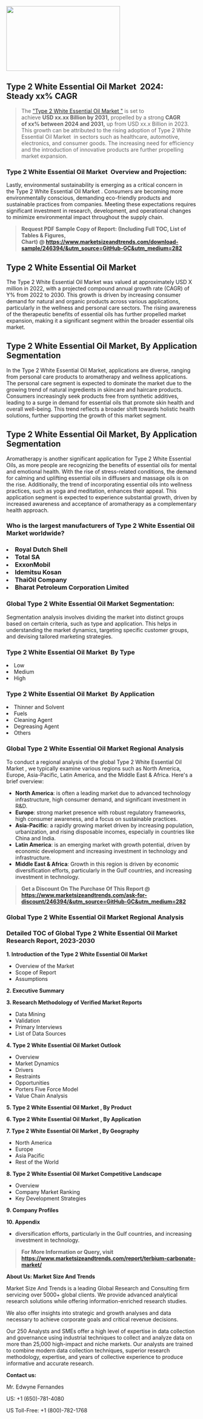 <p><img class="alignnone size-medium wp-image-20088" src="https://ffe5etoiles.com/wp-content/uploads/2024/12/MST1-300x171.png" alt="" width="300" height="171" /></p><h2 id="ember46" class="ember-view reader-text-block__heading-2">Type 2 White Essential Oil Market &nbsp;2024: Steady&nbsp;xx% CAGR</h2><blockquote id="ember47" class="ember-view reader-text-block__blockquote">The&nbsp;<a class="app-aware-link " href="https://www.marketsizeandtrends.com/download-sample/246394/&utm_source=GitHub-GC&utm_medium=282" target="_blank" data-test-app-aware-link="">"Type 2 White Essential Oil Market "</a>&nbsp;is set to achieve&nbsp;<strong>USD&nbsp;xx.xx&nbsp;Billion by 2031,</strong>&nbsp;propelled by a strong&nbsp;<strong>CAGR of&nbsp;xx% between 2024 and 2031,</strong>&nbsp;up from USD xx.x Billion in 2023. This growth can be attributed to the rising adoption of&nbsp;Type 2 White Essential Oil Market &nbsp;in sectors such as healthcare, automotive, electronics, and consumer goods. The increasing need for efficiency and the introduction of innovative products are further propelling market expansion.</blockquote><h3 id="ember48" class="ember-view reader-text-block__heading-3">Type 2 White Essential Oil Market &nbsp;Overview and Projection:</h3><p id="ember49" class="ember-view reader-text-block__paragraph">Lastly, environmental sustainability is emerging as a critical concern in the&nbsp;Type 2 White Essential Oil Market . Consumers are becoming more environmentally conscious, demanding eco-friendly products and sustainable practices from companies. Meeting these expectations requires significant investment in research, development, and operational changes to minimize environmental impact throughout the supply chain.</p><blockquote id="ember50" class="ember-view reader-text-block__blockquote"><strong>Request PDF Sample Copy of Report: (Including Full TOC, List of Tables &amp; Figures, Chart)&nbsp;@&nbsp;<strong><a href="https://www.marketsizeandtrends.com/download-sample/246394/&utm_source=GitHub-GC&utm_medium=282" target="_blank">https://www.marketsizeandtrends.com/download-sample/246394/&utm_source=GitHub-GC&utm_medium=282</a></strong></strong></blockquote><h3 class=""> <h2>Type 2 White Essential Oil Market</h2><p>The Type 2 White Essential Oil Market was valued at approximately USD X million in 2022, with a projected compound annual growth rate (CAGR) of Y% from 2022 to 2030. This growth is driven by increasing consumer demand for natural and organic products across various applications, particularly in the wellness and personal care sectors. The rising awareness of the therapeutic benefits of essential oils has further propelled market expansion, making it a significant segment within the broader essential oils market.</p><h2>Type 2 White Essential Oil Market, By Application Segmentation</h2><p>In the Type 2 White Essential Oil Market, applications are diverse, ranging from personal care products to aromatherapy and wellness applications. The personal care segment is expected to dominate the market due to the growing trend of natural ingredients in skincare and haircare products. Consumers increasingly seek products free from synthetic additives, leading to a surge in demand for essential oils that promote skin health and overall well-being. This trend reflects a broader shift towards holistic health solutions, further supporting the growth of this market segment.</p><h2>Type 2 White Essential Oil Market, By Application Segmentation</h2><p>Aromatherapy is another significant application for Type 2 White Essential Oils, as more people are recognizing the benefits of essential oils for mental and emotional health. With the rise of stress-related conditions, the demand for calming and uplifting essential oils in diffusers and massage oils is on the rise. Additionally, the trend of incorporating essential oils into wellness practices, such as yoga and meditation, enhances their appeal. This application segment is expected to experience substantial growth, driven by increased awareness and acceptance of aromatherapy as a complementary health approach.</p></h3><h3 id="" class="">Who is the largest manufacturers of&nbsp;Type 2 White Essential Oil Market worldwide?</h3><h3 class=""></Li><Li>Royal Dutch Shell</Li><Li> Total SA</Li><Li> ExxonMobil</Li><Li> Idemitsu Kosan</Li><Li> ThaiOil Company</Li><Li> Bharat Petroleum Corporation Limited</h3><h3 id="ember53" class="ember-view reader-text-block__heading-3">Global&nbsp;Type 2 White Essential Oil Market Segmentation:</h3><p id="ember54" class="ember-view reader-text-block__paragraph">Segmentation analysis involves dividing the market into distinct groups based on certain criteria, such as type and application. This helps in understanding the market dynamics, targeting specific customer groups, and devising tailored marketing strategies.</p><h3 id="" class="">Type 2 White Essential Oil Market &nbsp;By Type</h3><p></Li><Li>Low</Li><Li> Medium</Li><Li> High</p><h3 id="" class="">Type 2 White Essential Oil Market &nbsp;By Application</h3><p class=""></Li><Li>Thinner and Solvent</Li><Li> Fuels</Li><Li> Cleaning Agent</Li><Li> Degreasing Agent</Li><Li> Others</p><h3 id="ember62" class="ember-view reader-text-block__heading-3">Global Type 2 White Essential Oil Market Regional Analysis</h3><p id="ember63" class="ember-view reader-text-block__paragraph">To conduct a regional analysis of the global Type 2 White Essential Oil Market , we typically examine various regions such as North America, Europe, Asia-Pacific, Latin America, and the Middle East &amp; Africa. Here's a brief overview:</p><ul><li><strong>North America</strong>: is often a leading market due to advanced technology infrastructure, high consumer demand, and significant investment in R&amp;D.</li><li><strong>Europe</strong>: strong market presence with robust regulatory frameworks, high consumer awareness, and a focus on sustainable practices.</li><li><strong>Asia-Pacific</strong>: a rapidly growing market driven by increasing population, urbanization, and rising disposable incomes, especially in countries like China and India.</li><li><strong>Latin America</strong>: is an emerging market with growth potential, driven by economic development and increasing investment in technology and infrastructure.</li><li><strong>Middle East &amp; Africa</strong>: Growth in this region is driven by economic diversification efforts, particularly in the Gulf countries, and increasing investment in technology.</li></ul><blockquote id="ember61" class="ember-view reader-text-block__blockquote"><strong>Get a Discount On The Purchase Of This Report @ <strong><a href="https://html-cleaner.com/" target="">https://www.marketsizeandtrends.com/ask-for-discount/246394/&utm_source=GitHub-GC&utm_medium=282</a></strong></strong></blockquote><h3 id="ember62" class="ember-view reader-text-block__heading-3">Global Type 2 White Essential Oil Market Regional Analysis</h3><h3 id="" class="">Detailed TOC of Global Type 2 White Essential Oil Market Research Report, 2023-2030</h3><p id="" class=""><strong>1. Introduction of the Type 2 White Essential Oil Market </strong></p><ul><li>Overview of the Market</li><li>Scope of Report</li><li>Assumptions</li></ul><p id="" class=""><strong>2. Executive Summary</strong></p><p id="" class=""><strong>3. Research Methodology of Verified Market Reports</strong></p><ul><li>Data Mining</li><li>Validation</li><li>Primary Interviews</li><li>List of Data Sources</li></ul><p id="" class=""><strong>4. Type 2 White Essential Oil Market Outlook</strong></p><ul><li>Overview</li><li>Market Dynamics</li><li>Drivers</li><li>Restraints</li><li>Opportunities</li><li>Porters Five Force Model</li><li>Value Chain Analysis</li></ul><p id="" class=""><strong>5. Type 2 White Essential Oil Market , By Product</strong></p><p id="" class=""><strong>6. Type 2 White Essential Oil Market , By Application</strong></p><p id="" class=""><strong>7. Type 2 White Essential Oil Market , By Geography</strong></p><ul><li>North America</li><li>Europe</li><li>Asia Pacific</li><li>Rest of the World</li></ul><p id="" class=""><strong>8. Type 2 White Essential Oil Market Competitive Landscape</strong></p><ul><li>Overview</li><li>Company Market Ranking</li><li>Key Development Strategies</li></ul><p id="" class=""><strong>9. Company Profiles</strong></p><p id="" class=""><strong>10. Appendix</strong></p><ul><li>diversification efforts, particularly in the Gulf countries, and increasing investment in technology.</li></ul><blockquote id="ember65" class="ember-view reader-text-block__blockquote"><strong>For More Information or Query, visit <strong><strong><a href="https://html-cleaner.com/" target="">https://www.marketsizeandtrends.com/report/terbium-carbonate-market/</a></strong></strong></strong></blockquote><p id="" class=""><strong>About Us: Market Size And Trends</strong></p><p id="" class="">Market Size And Trends is a leading Global Research and Consulting firm servicing over 5000+ global clients. We provide advanced analytical research solutions while offering information-enriched research studies.</p><p id="" class="">We also offer insights into strategic and growth analyses and data necessary to achieve corporate goals and critical revenue decisions.</p><p id="" class="">Our 250 Analysts and SMEs offer a high level of expertise in data collection and governance using industrial techniques to collect and analyze data on more than 25,000 high-impact and niche markets. Our analysts are trained to combine modern data collection techniques, superior research methodology, expertise, and years of collective experience to produce informative and accurate research.</p><p id="" class=""><strong>Contact us:</strong></p><p id="" class="">Mr. Edwyne Fernandes</p><p id="" class="">US: +1 (650)-781-4080</p><p id="" class="">US Toll-Free: +1 (800)-782-1768</p>
